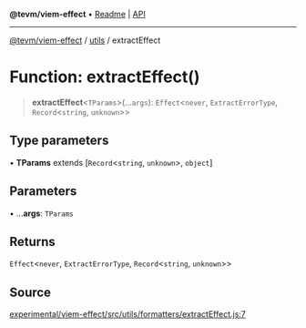 **@tevm/viem-effect** • [Readme](../../README.md) \| [API](../../modules.md)

***

[@tevm/viem-effect](../../README.md) / [utils](../README.md) / extractEffect

# Function: extractEffect()

> **extractEffect**\<`TParams`\>(...`args`): `Effect`\<`never`, `ExtractErrorType`, `Record`\<`string`, `unknown`\>\>

## Type parameters

• **TParams** extends [`Record`\<`string`, `unknown`\>, `object`]

## Parameters

• ...**args**: `TParams`

## Returns

`Effect`\<`never`, `ExtractErrorType`, `Record`\<`string`, `unknown`\>\>

## Source

[experimental/viem-effect/src/utils/formatters/extractEffect.js:7](https://github.com/evmts/tevm-monorepo/blob/main/experimental/viem-effect/src/utils/formatters/extractEffect.js#L7)
